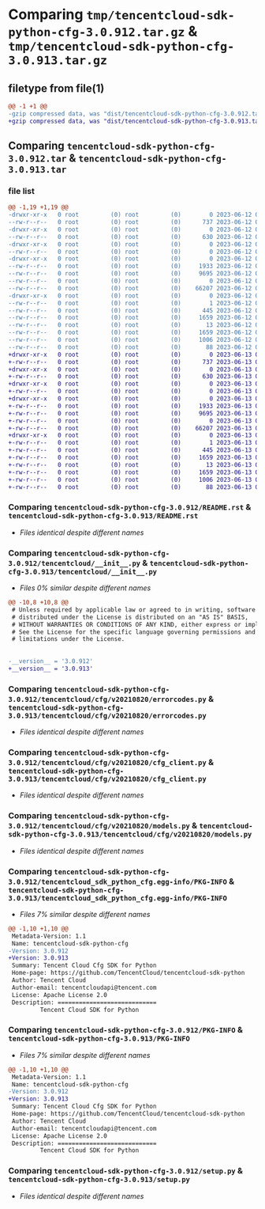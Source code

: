 # Comparing `tmp/tencentcloud-sdk-python-cfg-3.0.912.tar.gz` & `tmp/tencentcloud-sdk-python-cfg-3.0.913.tar.gz`

## filetype from file(1)

```diff
@@ -1 +1 @@
-gzip compressed data, was "dist/tencentcloud-sdk-python-cfg-3.0.912.tar", last modified: Mon Jun 12 02:59:03 2023, max compression
+gzip compressed data, was "dist/tencentcloud-sdk-python-cfg-3.0.913.tar", last modified: Tue Jun 13 02:06:48 2023, max compression
```

## Comparing `tencentcloud-sdk-python-cfg-3.0.912.tar` & `tencentcloud-sdk-python-cfg-3.0.913.tar`

### file list

```diff
@@ -1,19 +1,19 @@
-drwxr-xr-x   0 root         (0) root         (0)        0 2023-06-12 02:59:03.000000 tencentcloud-sdk-python-cfg-3.0.912/
--rw-r--r--   0 root         (0) root         (0)      737 2023-06-12 02:59:03.000000 tencentcloud-sdk-python-cfg-3.0.912/README.rst
-drwxr-xr-x   0 root         (0) root         (0)        0 2023-06-12 02:59:03.000000 tencentcloud-sdk-python-cfg-3.0.912/tencentcloud/
--rw-r--r--   0 root         (0) root         (0)      630 2023-06-12 02:59:03.000000 tencentcloud-sdk-python-cfg-3.0.912/tencentcloud/__init__.py
-drwxr-xr-x   0 root         (0) root         (0)        0 2023-06-12 02:59:03.000000 tencentcloud-sdk-python-cfg-3.0.912/tencentcloud/cfg/
--rw-r--r--   0 root         (0) root         (0)        0 2023-06-12 02:59:03.000000 tencentcloud-sdk-python-cfg-3.0.912/tencentcloud/cfg/__init__.py
-drwxr-xr-x   0 root         (0) root         (0)        0 2023-06-12 02:59:03.000000 tencentcloud-sdk-python-cfg-3.0.912/tencentcloud/cfg/v20210820/
--rw-r--r--   0 root         (0) root         (0)     1933 2023-06-12 02:59:03.000000 tencentcloud-sdk-python-cfg-3.0.912/tencentcloud/cfg/v20210820/errorcodes.py
--rw-r--r--   0 root         (0) root         (0)     9695 2023-06-12 02:59:03.000000 tencentcloud-sdk-python-cfg-3.0.912/tencentcloud/cfg/v20210820/cfg_client.py
--rw-r--r--   0 root         (0) root         (0)        0 2023-06-12 02:59:03.000000 tencentcloud-sdk-python-cfg-3.0.912/tencentcloud/cfg/v20210820/__init__.py
--rw-r--r--   0 root         (0) root         (0)    66207 2023-06-12 02:59:03.000000 tencentcloud-sdk-python-cfg-3.0.912/tencentcloud/cfg/v20210820/models.py
-drwxr-xr-x   0 root         (0) root         (0)        0 2023-06-12 02:59:03.000000 tencentcloud-sdk-python-cfg-3.0.912/tencentcloud_sdk_python_cfg.egg-info/
--rw-r--r--   0 root         (0) root         (0)        1 2023-06-12 02:59:03.000000 tencentcloud-sdk-python-cfg-3.0.912/tencentcloud_sdk_python_cfg.egg-info/dependency_links.txt
--rw-r--r--   0 root         (0) root         (0)      445 2023-06-12 02:59:03.000000 tencentcloud-sdk-python-cfg-3.0.912/tencentcloud_sdk_python_cfg.egg-info/SOURCES.txt
--rw-r--r--   0 root         (0) root         (0)     1659 2023-06-12 02:59:03.000000 tencentcloud-sdk-python-cfg-3.0.912/tencentcloud_sdk_python_cfg.egg-info/PKG-INFO
--rw-r--r--   0 root         (0) root         (0)       13 2023-06-12 02:59:03.000000 tencentcloud-sdk-python-cfg-3.0.912/tencentcloud_sdk_python_cfg.egg-info/top_level.txt
--rw-r--r--   0 root         (0) root         (0)     1659 2023-06-12 02:59:03.000000 tencentcloud-sdk-python-cfg-3.0.912/PKG-INFO
--rw-r--r--   0 root         (0) root         (0)     1006 2023-06-12 02:59:03.000000 tencentcloud-sdk-python-cfg-3.0.912/setup.py
--rw-r--r--   0 root         (0) root         (0)       88 2023-06-12 02:59:03.000000 tencentcloud-sdk-python-cfg-3.0.912/setup.cfg
+drwxr-xr-x   0 root         (0) root         (0)        0 2023-06-13 02:06:48.000000 tencentcloud-sdk-python-cfg-3.0.913/
+-rw-r--r--   0 root         (0) root         (0)      737 2023-06-13 02:06:47.000000 tencentcloud-sdk-python-cfg-3.0.913/README.rst
+drwxr-xr-x   0 root         (0) root         (0)        0 2023-06-13 02:06:48.000000 tencentcloud-sdk-python-cfg-3.0.913/tencentcloud/
+-rw-r--r--   0 root         (0) root         (0)      630 2023-06-13 02:06:47.000000 tencentcloud-sdk-python-cfg-3.0.913/tencentcloud/__init__.py
+drwxr-xr-x   0 root         (0) root         (0)        0 2023-06-13 02:06:48.000000 tencentcloud-sdk-python-cfg-3.0.913/tencentcloud/cfg/
+-rw-r--r--   0 root         (0) root         (0)        0 2023-06-13 02:06:47.000000 tencentcloud-sdk-python-cfg-3.0.913/tencentcloud/cfg/__init__.py
+drwxr-xr-x   0 root         (0) root         (0)        0 2023-06-13 02:06:48.000000 tencentcloud-sdk-python-cfg-3.0.913/tencentcloud/cfg/v20210820/
+-rw-r--r--   0 root         (0) root         (0)     1933 2023-06-13 02:06:47.000000 tencentcloud-sdk-python-cfg-3.0.913/tencentcloud/cfg/v20210820/errorcodes.py
+-rw-r--r--   0 root         (0) root         (0)     9695 2023-06-13 02:06:47.000000 tencentcloud-sdk-python-cfg-3.0.913/tencentcloud/cfg/v20210820/cfg_client.py
+-rw-r--r--   0 root         (0) root         (0)        0 2023-06-13 02:06:47.000000 tencentcloud-sdk-python-cfg-3.0.913/tencentcloud/cfg/v20210820/__init__.py
+-rw-r--r--   0 root         (0) root         (0)    66207 2023-06-13 02:06:47.000000 tencentcloud-sdk-python-cfg-3.0.913/tencentcloud/cfg/v20210820/models.py
+drwxr-xr-x   0 root         (0) root         (0)        0 2023-06-13 02:06:48.000000 tencentcloud-sdk-python-cfg-3.0.913/tencentcloud_sdk_python_cfg.egg-info/
+-rw-r--r--   0 root         (0) root         (0)        1 2023-06-13 02:06:48.000000 tencentcloud-sdk-python-cfg-3.0.913/tencentcloud_sdk_python_cfg.egg-info/dependency_links.txt
+-rw-r--r--   0 root         (0) root         (0)      445 2023-06-13 02:06:48.000000 tencentcloud-sdk-python-cfg-3.0.913/tencentcloud_sdk_python_cfg.egg-info/SOURCES.txt
+-rw-r--r--   0 root         (0) root         (0)     1659 2023-06-13 02:06:48.000000 tencentcloud-sdk-python-cfg-3.0.913/tencentcloud_sdk_python_cfg.egg-info/PKG-INFO
+-rw-r--r--   0 root         (0) root         (0)       13 2023-06-13 02:06:48.000000 tencentcloud-sdk-python-cfg-3.0.913/tencentcloud_sdk_python_cfg.egg-info/top_level.txt
+-rw-r--r--   0 root         (0) root         (0)     1659 2023-06-13 02:06:48.000000 tencentcloud-sdk-python-cfg-3.0.913/PKG-INFO
+-rw-r--r--   0 root         (0) root         (0)     1006 2023-06-13 02:06:47.000000 tencentcloud-sdk-python-cfg-3.0.913/setup.py
+-rw-r--r--   0 root         (0) root         (0)       88 2023-06-13 02:06:48.000000 tencentcloud-sdk-python-cfg-3.0.913/setup.cfg
```

### Comparing `tencentcloud-sdk-python-cfg-3.0.912/README.rst` & `tencentcloud-sdk-python-cfg-3.0.913/README.rst`

 * *Files identical despite different names*

### Comparing `tencentcloud-sdk-python-cfg-3.0.912/tencentcloud/__init__.py` & `tencentcloud-sdk-python-cfg-3.0.913/tencentcloud/__init__.py`

 * *Files 0% similar despite different names*

```diff
@@ -10,8 +10,8 @@
 # Unless required by applicable law or agreed to in writing, software
 # distributed under the License is distributed on an "AS IS" BASIS,
 # WITHOUT WARRANTIES OR CONDITIONS OF ANY KIND, either express or implied.
 # See the License for the specific language governing permissions and
 # limitations under the License.
 
 
-__version__ = '3.0.912'
+__version__ = '3.0.913'
```

### Comparing `tencentcloud-sdk-python-cfg-3.0.912/tencentcloud/cfg/v20210820/errorcodes.py` & `tencentcloud-sdk-python-cfg-3.0.913/tencentcloud/cfg/v20210820/errorcodes.py`

 * *Files identical despite different names*

### Comparing `tencentcloud-sdk-python-cfg-3.0.912/tencentcloud/cfg/v20210820/cfg_client.py` & `tencentcloud-sdk-python-cfg-3.0.913/tencentcloud/cfg/v20210820/cfg_client.py`

 * *Files identical despite different names*

### Comparing `tencentcloud-sdk-python-cfg-3.0.912/tencentcloud/cfg/v20210820/models.py` & `tencentcloud-sdk-python-cfg-3.0.913/tencentcloud/cfg/v20210820/models.py`

 * *Files identical despite different names*

### Comparing `tencentcloud-sdk-python-cfg-3.0.912/tencentcloud_sdk_python_cfg.egg-info/PKG-INFO` & `tencentcloud-sdk-python-cfg-3.0.913/tencentcloud_sdk_python_cfg.egg-info/PKG-INFO`

 * *Files 7% similar despite different names*

```diff
@@ -1,10 +1,10 @@
 Metadata-Version: 1.1
 Name: tencentcloud-sdk-python-cfg
-Version: 3.0.912
+Version: 3.0.913
 Summary: Tencent Cloud Cfg SDK for Python
 Home-page: https://github.com/TencentCloud/tencentcloud-sdk-python
 Author: Tencent Cloud
 Author-email: tencentcloudapi@tencent.com
 License: Apache License 2.0
 Description: ============================
         Tencent Cloud SDK for Python
```

### Comparing `tencentcloud-sdk-python-cfg-3.0.912/PKG-INFO` & `tencentcloud-sdk-python-cfg-3.0.913/PKG-INFO`

 * *Files 7% similar despite different names*

```diff
@@ -1,10 +1,10 @@
 Metadata-Version: 1.1
 Name: tencentcloud-sdk-python-cfg
-Version: 3.0.912
+Version: 3.0.913
 Summary: Tencent Cloud Cfg SDK for Python
 Home-page: https://github.com/TencentCloud/tencentcloud-sdk-python
 Author: Tencent Cloud
 Author-email: tencentcloudapi@tencent.com
 License: Apache License 2.0
 Description: ============================
         Tencent Cloud SDK for Python
```

### Comparing `tencentcloud-sdk-python-cfg-3.0.912/setup.py` & `tencentcloud-sdk-python-cfg-3.0.913/setup.py`

 * *Files identical despite different names*

